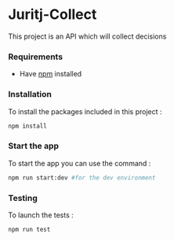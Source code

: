 # Juritj-Collect

This project is an API which will collect decisions

### Requirements
- Have [npm](https://docs.npmjs.com/downloading-and-installing-node-js-and-npm) installed

### Installation 

To install the packages included in this project : 

```bash
npm install
```  
### Start the app 

To start the app you can use the command : 

 ```bash
npm run start:dev #for the dev environment
 ```

### Testing

To launch the tests : 

 ```bash
npm run test
 ```
